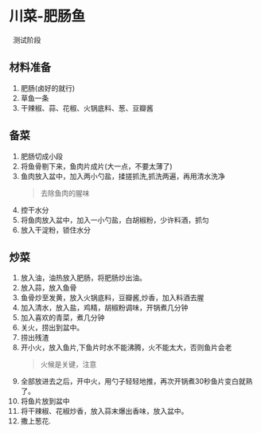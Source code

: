 # 川菜-肥肠鱼
&nbsp;&nbsp;测试阶段

## 材料准备
1. 肥肠(卤好的就行)
2. 草鱼一条
3. 干辣椒、蒜、花椒、火锅底料、葱、豆瓣酱

## 备菜
1. 肥肠切成小段
2. 将鱼骨剔下来，鱼肉片成片(大一点，不要太薄了)
3. 鱼肉放入盆中，加入两小勺盐，揉搓抓洗,抓洗两遍，再用清水洗净
   > 去除鱼肉的腥味
4. 控干水分
5. 将鱼肉放入盆中，加入一小勺盐，白胡椒粉，少许料酒，抓匀
6. 放入干淀粉，锁住水分

## 炒菜
1. 放入油，油热放入肥肠，将肥肠炒出油。
2. 放入蒜，放入鱼骨
3. 鱼骨炒至发黄，放入火锅底料，豆瓣酱,炒香，加入料酒去腥
4. 加入清水，放入盐，鸡精，胡椒粉调味，开锅煮几分钟
5. 加入喜欢的青菜，煮几分钟
6. 关火，捞出到盆中。
7. 捞出残渣
8. 开小火，放入鱼片,下鱼片时水不能沸腾，火不能太大，否则鱼片会老
   > 火候是关键，注意
9.  全部放进去之后，开中火，用勺子轻轻地推，再次开锅煮30秒鱼片变白就熟了。
10. 将鱼片放到盆中
11. 将干辣椒、花椒炒香，放入蒜末爆出香味，放入盆中。
12. 撒上葱花.